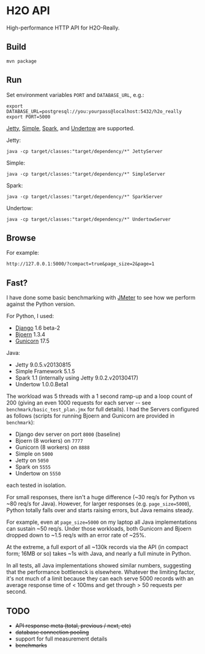 H2O API
=======

High-performance HTTP API for H2O-Really.

Build
-----

`mvn package`

Run
---

Set environment variables `PORT` and `DATABASE_URL`, e.g.:

    export DATABASE_URL=postgresql://you:yourpass@localhost:5432/h2o_really
    export PORT=5000

[Jetty](http://www.eclipse.org/jetty/), [Simple](http://www.simpleframework.org/), [Spark](http://www.sparkjava.com/), and [Undertow](http://undertow.io) are supported.

Jetty:

    java -cp target/classes:"target/dependency/*" JettyServer

Simple:

    java -cp target/classes:"target/dependency/*" SimpleServer

Spark:

    java -cp target/classes:"target/dependency/*" SparkServer

Undertow:

    java -cp target/classes:"target/dependency/*" UndertowServer


Browse
------

For example:

    http://127.0.0.1:5000/?compact=true&page_size=2&page=1

Fast?
-----

I have done some basic benchmarking with [JMeter](http://jmeter.apache.org/) to see how we perform against the Python version.

For Python, I used:

* [Django](https://www.djangoproject.com/) 1.6 beta-2
* [Bjoern](https://github.com/jonashaag/bjoern) 1.3.4
* [Gunicorn](http://gunicorn.org/) 17.5

Java:

* Jetty 9.0.5.v20130815
* Simple Framework 5.1.5
* Spark 1.1 (internally using Jetty 9.0.2.v20130417)
* Undertow 1.0.0.Beta1

The workload was 5 threads with a 1 second ramp-up and a loop count of 200 (giving an even 1000 requests for each server -- see `benchmark/basic_test_plan.jmx` for full details).
I had the Servers configured as follows (scripts for running Bjoern and Gunicorn are provided in `benchmark`):

* Django dev server on port `8000` (baseline)
* Bjoern (8 workers) on `7777`
* Gunicorn (8 workers) on `8888`
* Simple on `5000`
* Jetty on `5050`
* Spark on `5555`
* Undertow on `5550`

each tested in isolation.

For small responses, there isn't a huge difference (~30 req/s for Python vs ~80 req/s for Java).
However, for larger responses (e.g. `page_size=5000`), Python totally falls over and starts raising errors, but Java remains steady.

For example, even at `page_size=5000` on my laptop all Java implementations can sustain ~50 req/s.
Under those workloads, both Gunicorn and Bjoern dropped down to ~1.5 req/s with an error rate of ~25%.

At the extreme, a full export of all ~130k records via the API (in compact form; 16MB or so) takes ~1s with Java, and nearly a full minute in Python.

In all tests, all Java implementations showed similar numbers, suggesting that the performance bottleneck is elsewhere.
Whatever the limiting factor, it's not much of a limit because they can each serve 5000 records with an average response time of < 100ms and get through > 50 requests per second.

TODO
----

* ~~API response meta (total, previous / next, etc)~~
* ~~database connection pooling~~
* support for full measurement details
* ~~benchmarks~~
